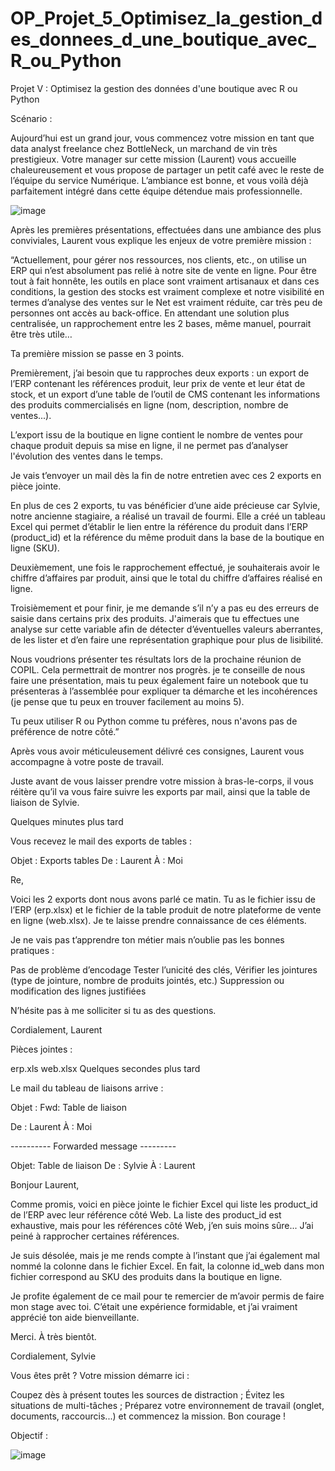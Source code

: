 # OP_Projet_5_Optimisez_la_gestion_des_donnees_d_une_boutique_avec_R_ou_Python
Projet V : Optimisez la gestion des données d'une boutique avec R ou Python


Scénario :

Aujourd’hui est un grand jour, vous commencez votre mission en tant que data analyst freelance chez BottleNeck, un marchand de vin très prestigieux. Votre manager sur cette mission (Laurent) vous accueille chaleureusement et vous propose de partager un petit café avec le reste de l’équipe du service Numérique. L’ambiance est bonne, et vous voilà déjà parfaitement intégré dans cette équipe détendue mais professionnelle.

![image](https://github.com/KevinZirData/OP_Projet_5_Optimisez_la_gestion_des_donnees_d_une_boutique_avec_R_ou_Python/assets/142809013/94dd23af-c8a0-4abe-9cdf-53fd5a225417)



Après les premières présentations, effectuées dans une ambiance des plus conviviales, Laurent vous explique les enjeux de votre première mission :

“Actuellement, pour gérer nos ressources, nos clients, etc., on utilise un ERP qui n’est absolument pas relié à notre site de vente en ligne. Pour être tout à fait honnête, les outils en place sont vraiment artisanaux et dans ces conditions, la gestion des stocks est vraiment complexe et notre visibilité en termes d’analyse des ventes sur le Net est vraiment réduite, car très peu de personnes ont accès au back-office. En attendant une solution plus centralisée, un rapprochement entre les 2 bases, même manuel, pourrait être très utile…

Ta première mission se passe en 3 points.

Premièrement, j’ai besoin que tu rapproches deux exports : un export de l’ERP contenant les références produit, leur prix de vente et leur état de stock, et un export d’une table de l’outil de CMS contenant les informations des produits commercialisés en ligne (nom, description, nombre de ventes...).

L’export issu de la boutique en ligne contient le nombre de ventes pour chaque produit depuis sa mise en ligne, il ne permet pas d’analyser l'évolution des ventes dans le temps.

Je vais t’envoyer un mail dès la fin de notre entretien avec ces 2 exports en pièce jointe.

En plus de ces 2 exports, tu vas bénéficier d’une aide précieuse car Sylvie, notre ancienne stagiaire, a réalisé un travail de fourmi. Elle a créé un tableau Excel qui permet d’établir le lien entre la référence du produit dans l’ERP (product_id) et la référence du même produit dans la base de la boutique en ligne (SKU).

Deuxièmement, une fois le rapprochement effectué, je souhaiterais avoir le chiffre d’affaires par produit, ainsi que le total du chiffre d’affaires réalisé en ligne.

Troisièmement et pour finir, je me demande s’il n’y a pas eu des erreurs de saisie dans certains prix des produits. J'aimerais que tu effectues une analyse sur cette variable afin de détecter d’éventuelles valeurs aberrantes, de les lister et d’en faire une représentation graphique pour plus de lisibilité.

Nous voudrions présenter tes résultats lors de la prochaine réunion de COPIL. Cela permettrait de montrer nos progrès. je te conseille de nous faire une présentation, mais tu peux également faire un notebook que tu présenteras à l’assemblée pour expliquer ta démarche et les incohérences (je pense que tu peux en trouver facilement au moins 5).

Tu peux utiliser R ou Python comme tu préfères, nous n'avons pas de préférence de notre côté.”

 

Après vous avoir méticuleusement délivré ces consignes, Laurent vous accompagne à votre poste de travail.

Juste avant de vous laisser prendre votre mission à bras-le-corps, il vous réitère qu’il va vous faire suivre les exports par mail, ainsi que la table de liaison de Sylvie. 

Quelques minutes plus tard

  Vous recevez le mail des exports de tables : 

Objet : Exports tables
De : Laurent
À : Moi

Re,

Voici les 2 exports dont nous avons parlé ce matin. Tu as le fichier issu de l’ERP (erp.xlsx) et le fichier de la table produit de notre plateforme de vente en ligne (web.xlsx). Je te laisse prendre connaissance de ces éléments.

Je ne vais pas t’apprendre ton métier mais n’oublie pas les bonnes pratiques : 

Pas de problème d’encodage
Tester l’unicité des clés,
Vérifier les jointures (type de jointure, nombre de produits jointés, etc.)
Suppression ou modification des lignes justifiées
 

N’hésite pas à me solliciter si tu as des questions.

Cordialement,
Laurent

Pièces jointes : 

erp.xls
web.xlsx
 Quelques secondes plus tard

Le mail du tableau de liaisons arrive :

Objet : Fwd: Table de liaison

De : Laurent
À : Moi

---------- Forwarded message ---------

Objet: Table de liaison
De : Sylvie
À : Laurent

Bonjour Laurent,

Comme promis, voici en pièce jointe le fichier Excel qui liste les product_id de l’ERP avec leur référence côté Web. La liste des product_id est exhaustive, mais pour les références côté Web, j’en suis moins sûre... J’ai peiné à rapprocher certaines références.

Je suis désolée, mais je me rends compte à l’instant que j’ai également mal nommé la colonne dans le fichier Excel. En fait, la colonne id_web dans mon fichier correspond au SKU des produits dans la boutique en ligne.

Je profite également de ce mail pour te remercier de m’avoir permis de faire mon stage avec toi. C’était une expérience formidable, et j’ai vraiment apprécié ton aide bienveillante.

Merci.
À très bientôt.

Cordialement,
Sylvie

 

Vous êtes prêt ? Votre mission démarre ici : 

Coupez dès à présent toutes les sources de distraction ;
Évitez les situations de multi-tâches ;
Préparez votre environnement de travail (onglet, documents, raccourcis...) et commencez la mission.
Bon courage ! 

Objectif :

![image](https://github.com/KevinZirData/OP_Projet_5_Optimisez_la_gestion_des_donnees_d_une_boutique_avec_R_ou_Python/assets/142809013/d8f0ca91-49b6-4e7b-a831-281a1a11c0f4)
